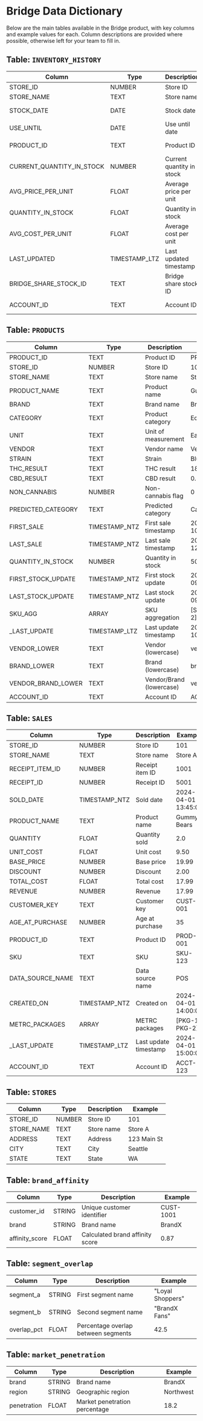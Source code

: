 # Bridge Data Dictionary

Below are the main tables available in the Bridge product, with key columns and example values for each. Column descriptions are provided where possible, otherwise left for your team to fill in.

## Table: `INVENTORY_HISTORY`
| Column                   | Type           | Description                  | Example         |
|--------------------------|----------------|------------------------------|-----------------|
| STORE_ID                 | NUMBER         | Store ID                     | 101             |
| STORE_NAME               | TEXT           | Store name                   | Store A         |
| STOCK_DATE               | DATE           | Stock date                   | 2024-01-15      |
| USE_UNTIL                | DATE           | Use until date               | 2024-02-15      |
| PRODUCT_ID               | TEXT           | Product ID                   | PROD-001        |
| CURRENT_QUANTITY_IN_STOCK| NUMBER         | Current quantity in stock    | 30              |
| AVG_PRICE_PER_UNIT       | FLOAT          | Average price per unit       | 10.50           |
| QUANTITY_IN_STOCK        | FLOAT          | Quantity in stock            | 50.0            |
| AVG_COST_PER_UNIT        | FLOAT          | Average cost per unit        | 9.75            |
| LAST_UPDATED             | TIMESTAMP_LTZ  | Last updated timestamp       | 2024-01-15 09:00:00 |
| BRIDGE_SHARE_STOCK_ID    | TEXT           | Bridge share stock ID        | BRIDGE-001      |
| ACCOUNT_ID               | TEXT           | Account ID                   | ACCT-123        |

## Table: `PRODUCTS`
| Column                   | Type           | Description                  | Example         |
|--------------------------|----------------|------------------------------|-----------------|
| PRODUCT_ID               | TEXT           | Product ID                   | PROD-001        |
| STORE_ID                 | NUMBER         | Store ID                     | 101             |
| STORE_NAME               | TEXT           | Store name                   | Store A         |
| PRODUCT_NAME             | TEXT           | Product name                 | Gummy Bears     |
| BRAND                    | TEXT           | Brand name                   | BrandX          |
| CATEGORY                 | TEXT           | Product category             | Edibles         |
| UNIT                     | TEXT           | Unit of measurement          | Each            |
| VENDOR                   | TEXT           | Vendor name                  | VendorX         |
| STRAIN                   | TEXT           | Strain                       | Blue Dream      |
| THC_RESULT               | TEXT           | THC result                   | 18.0%           |
| CBD_RESULT               | TEXT           | CBD result                   | 0.2%            |
| NON_CANNABIS             | NUMBER         | Non-cannabis flag            | 0               |
| PREDICTED_CATEGORY       | TEXT           | Predicted category           | Candy           |
| FIRST_SALE               | TIMESTAMP_NTZ  | First sale timestamp         | 2024-01-01 10:00:00 |
| LAST_SALE                | TIMESTAMP_NTZ  | Last sale timestamp          | 2024-04-01 12:00:00 |
| QUANTITY_IN_STOCK        | NUMBER         | Quantity in stock            | 50              |
| FIRST_STOCK_UPDATE       | TIMESTAMP_NTZ  | First stock update           | 2024-01-01 09:00:00 |
| LAST_STOCK_UPDATE        | TIMESTAMP_NTZ  | Last stock update            | 2024-04-01 09:00:00 |
| SKU_AGG                  | ARRAY          | SKU aggregation              | [SKU-1, SKU-2]  |
| _LAST_UPDATE             | TIMESTAMP_LTZ  | Last update timestamp        | 2024-04-01 10:00:00 |
| VENDOR_LOWER             | TEXT           | Vendor (lowercase)           | vendorx         |
| BRAND_LOWER              | TEXT           | Brand (lowercase)            | brandx          |
| VENDOR_BRAND_LOWER       | TEXT           | Vendor/Brand (lowercase)     | vendorx_brandx  |
| ACCOUNT_ID               | TEXT           | Account ID                   | ACCT-123        |

## Table: `SALES`
| Column                   | Type           | Description                  | Example         |
|--------------------------|----------------|------------------------------|-----------------|
| STORE_ID                 | NUMBER         | Store ID                     | 101             |
| STORE_NAME               | TEXT           | Store name                   | Store A         |
| RECEIPT_ITEM_ID          | NUMBER         | Receipt item ID              | 1001            |
| RECEIPT_ID               | NUMBER         | Receipt ID                   | 5001            |
| SOLD_DATE                | TIMESTAMP_NTZ  | Sold date                    | 2024-04-01 13:45:00 |
| PRODUCT_NAME             | TEXT           | Product name                 | Gummy Bears     |
| QUANTITY                 | FLOAT          | Quantity sold                | 2.0             |
| UNIT_COST                | FLOAT          | Unit cost                    | 9.50            |
| BASE_PRICE               | NUMBER         | Base price                   | 19.99           |
| DISCOUNT                 | NUMBER         | Discount                     | 2.00            |
| TOTAL_COST               | FLOAT          | Total cost                   | 17.99           |
| REVENUE                  | NUMBER         | Revenue                      | 17.99           |
| CUSTOMER_KEY             | TEXT           | Customer key                 | CUST-001        |
| AGE_AT_PURCHASE          | NUMBER         | Age at purchase              | 35              |
| PRODUCT_ID               | TEXT           | Product ID                   | PROD-001        |
| SKU                      | TEXT           | SKU                          | SKU-123         |
| DATA_SOURCE_NAME         | TEXT           | Data source name             | POS             |
| CREATED_ON               | TIMESTAMP_NTZ  | Created on                   | 2024-04-01 14:00:00 |
| METRC_PACKAGES           | ARRAY          | METRC packages               | [PKG-1, PKG-2]  |
| _LAST_UPDATE             | TIMESTAMP_LTZ  | Last update timestamp        | 2024-04-01 15:00:00 |
| ACCOUNT_ID               | TEXT           | Account ID                   | ACCT-123        |

## Table: `STORES`
| Column                   | Type           | Description                  | Example         |
|--------------------------|----------------|------------------------------|-----------------|
| STORE_ID                 | NUMBER         | Store ID                     | 101             |
| STORE_NAME               | TEXT           | Store name                   | Store A         |
| ADDRESS                  | TEXT           | Address                      | 123 Main St     |
| CITY                     | TEXT           | City                         | Seattle         |
| STATE                    | TEXT           | State                        | WA              |

## Table: `brand_affinity`
| Column         | Type      | Description                              | Example         |
|---------------|-----------|------------------------------------------|----------------|
| customer_id   | STRING    | Unique customer identifier               | CUST-1001      |
| brand         | STRING    | Brand name                               | BrandX         |
| affinity_score| FLOAT     | Calculated brand affinity score          | 0.87           |

## Table: `segment_overlap`
| Column         | Type      | Description                              | Example         |
|---------------|-----------|------------------------------------------|----------------|
| segment_a     | STRING    | First segment name                       | "Loyal Shoppers" |
| segment_b     | STRING    | Second segment name                      | "BrandX Fans"    |
| overlap_pct   | FLOAT     | Percentage overlap between segments      | 42.5           |

## Table: `market_penetration`
| Column         | Type      | Description                              | Example         |
|---------------|-----------|------------------------------------------|----------------|
| brand         | STRING    | Brand name                               | BrandX         |
| region        | STRING    | Geographic region                        | Northwest      |
| penetration   | FLOAT     | Market penetration percentage            | 18.2           |
